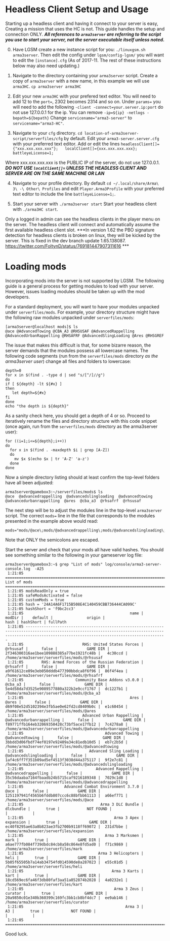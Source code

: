 # Headless Client Setup and Usage
Starting up a headless client and having it connect to your server is easy, Creating a mission that uses the HC is not. This guide handles the setup and connection ONLY. ***All references to `arma3server` are referring to the script you use to start your server, not the server executable itself unless noted.***  
  
0. Have LGSM create a new instance script for you: `./linuxgsm.sh arma3server`. Then edit the config under `lgsm/config-lgsm/` you will want to edit the `[instance].cfg` (As of 2017-11. The rest of these instructions below may also need updating.)

1. Navigate to the directory containing your `arma3server` script. Create a copy of `arma3server` with a new name, in this example we will use `arma3HC`. `cp arma3server arma3HC`  
  
2. Edit your new `arma3HC` with your prefered text editor. You will need to add 12 to the `port=`, 2302 becomes 2314 and so on. Under `params=` you will need to add the following `-client -connect=your.server.ip:port` do not use 127.0.0.1 for the ip. You can remove `-ip=${ip} -netlogs -bepath=${bepath}` Change `servicename="arma3-server"` to `servicename="arma3-HC"`.  
  
3. Navigate to your `cfg` directory. `cd location-of-arma3server-script/serverfiles/cfg` by default. Edit your `arma3-server.server.cfg` with your preferred text editor. Add or edit the lines 
`headlessClient[]={"xxx.xxx.xxx.xxx"};  
localClient[]={xxx.xxx.xxx.xxx};  
battleyeLicense=1;`  
  
Where xxx.xxx.xxx.xxx is the PUBLIC IP of the server, do not use 127.0.0.1. ***DO NOT USE `localClient[]=` UNLESS THE HEADLESS CLIENT AND SERVER ARE ON THE SAME MACHINE OR LAN***  
  
4. Navigate to your profile directory. By default `cd ~/.local/share/Arma\ 3\ -\ Other\ Profiles` and edit `Player.Arma3Profile` with your preferred text editor to include the line `battleyeLicense=1;`.  
  
5. Start your server with `./arma3server start` Start your headless client with `./arma3HC start`.  
  
Only a logged in admin can see the headless clients in the player menu on the server. The headless client will connect and automatically assume the first available headless client slot. ***In version 1.62 the PBO signature detection for headless clients is broken on linux, they will be kicked by the server. This is fixed in the dev branch update 1.65.138087. https://twitter.com/FoltynD/status/769181447907311616 ***

# Loading mods
Incorporating mods into the server is not supported by LGSM.  The following guide is a general process for getting modules to load with your server.  However, issues loading modules should be taken up with the mod developers.

For a standard deployment, you will want to have your modules unpacked under `serverfiles/mods`.  For example, your directory structure might have the following raw modules unpacked under `serverfiles/mods`:
```
[arma3server@localhost mods]$ ls 
@ace @AdvancedTowing @CBA_A3 @RHSUSAF @AdvancedRappelling @AdvancedUrbanRappelling @RHSAFRF @AdvancedSlingLoading @Ares @RHSGREF
```
The issue that makes this difficult is that, for some bizarre reason, the server demands that the modules possess all lowercase names.  The following code segments (run from the `serverfiles/mods` directory *as the arma3server user*) change all files and folders to lowercase:
```
depth=0
for x in $(find . -type d | sed "s/[^/]//g")
do
if [ ${depth} -lt ${#x} ]
then 
   let depth=${#x}
fi
done
echo "the depth is ${depth}"
```
As a sanity check here, you should get a depth of 4 or so.  Proceed to iteratively rename the files and directory structure with this code snippet (once again, run from the `serverfiles/mods` directory as the arma3server user):
```
for ((i=1;i<=${depth};i++))
do
  for x in $(find . -maxdepth $i | grep [A-Z])
  do 
    mv $x $(echo $x | tr 'A-Z' 'a-z')
  done
done
```
Now a simple directory listing should at least confirm the top-level folders have all been adjusted:
```
arma3server@gamebox3:~/serverfiles/mods$ ls
@ace  @advancedrappelling  @advancedslingloading  @advancedtowing  @advancedurbanrappelling  @ares  @cba_a3  @rhsafrf  @rhsusaf
```
The next step will be to adjust the modules line in the top-level `arma3server` script.  The correct `mods=` line in the file that corresponds to the modules presented in the example above would read:
```
mods="mods/@ace\;mods/@advancedrappelling\;mods/@advancedslingloading\;mods/@advancedtowing\;mods/@advancedurbanrappelling\;mods/@ares\;mods/@cba_a3\;mods/@rhsafrf\;mods/@rhsusaf"
```
Note that ONLY the semicolons are escaped.

Start the server and check that your mods all have valid hashes.  You should see something similar to the following in your gameserver log file:
```
arma3server@gamebox3:~$ grep "List of mods" log/console/arma3-server-console.log  -A25
 1:21:05 ============================================================================================= List of mods ===============================================================================================
 1:21:05 modsReadOnly = true
 1:21:05 safeModsActivated = false
 1:21:05 customMods = true
 1:21:05 hash = '24A14A6F1715B508E4C140459CBB736444CA099C'
 1:21:05 hashShort = 'f9bc2cc3'
 1:21:05                                               name |               modDir |    default |               origin |                                     hash | hashShort | fullPath
 1:21:05 ----------------------------------------------------------------------------------------------------------------------------------------------------------------------------------------------------------
 1:21:05                          RHS: United States Forces |             @rhsusaf |      false |             GAME DIR | 2f346300316ae1bee109888385a77be1921fc48b |   4c30ccd | /home/arma3server/serverfiles/mods/@rhsusaf
 1:21:05        RHS: Armed Forces of the Russian Federation |             @rhsafrf |      false |             GAME DIR | a9f61612ce09e3eb050dddb477390bbdca8f6f96 |  86f4f4ea | /home/arma3server/serverfiles/mods/@rhsafrf
 1:21:05                       Community Base Addons v3.0.0 |              @cba_a3 |      false |             GAME DIR | 5e4d58da7d3525e9089577880a322b2e9ccf1767 |  dc1227b1 | /home/arma3server/serverfiles/mods/@cba_a3
 1:21:05                                               Ares |                @ares |      false |             GAME DIR | d69f08e52d5102394e3fb5ae0e62fd2cd8409b0c |  e1c60454 | /home/arma3server/serverfiles/mods/@ares
 1:21:05                          Advanced Urban Rappelling | @advancedurbanrappelling |      false |             GAME DIR | f89771ffb164eb32069350428c73bf5ace17fb12 |  7c4278a8 | /home/arma3server/serverfiles/mods/@advancedurbanrappelling
 1:21:05                                    Advanced Towing |      @advancedtowing |      false |             GAME DIR | 3bbdd3d06fbdf74ef0197e92409a34c81edb10d5 |  eb7c2b5d | /home/arma3server/serverfiles/mods/@advancedtowing
 1:21:05                             Advanced Sling Loading | @advancedslingloading |      false |             GAME DIR | 1af4c6ff7f351b09ad5ef4513f3038d44a375117 |  9f2e7c81 | /home/arma3server/serverfiles/mods/@advancedslingloading
 1:21:05                                Advanced Rappelling |  @advancedrappelling |      false |             GAME DIR | 35c56daaba7164fbaadb24b5715caf9216189348 |  7029c1d8 | /home/arma3server/serverfiles/mods/@advancedrappelling
 1:21:05                  Advanced Combat Environment 3.7.0 |                 @ace |      false |             GAME DIR | 1251197941f4565b6fddb807ccc6c88bfbb61113 |  a66ef771 | /home/arma3server/serverfiles/mods/@ace
 1:21:05                                  Arma 3 DLC Bundle |            dlcbundle |       true |            NOT FOUND |                                          |           | 
 1:21:05                                        Arma 3 Apex |            expansion |       true |             GAME DIR | ec40f8295ae63a8b823ae3fb2700b9118ff69072 |  231d7bbe | /home/arma3server/serverfiles/expansion
 1:21:05                                    Arma 3 Marksmen |                 mark |       true |             GAME DIR | a6ae777fb084f739dbdc84cb8a58c864e8fd5ad0 |  f71c9869 | /home/arma3server/serverfiles/mark
 1:21:05                                 Arma 3 Helicopters |                 heli |       true |             GAME DIR | 5b05f65505b7a14ab34754fd014590de8a287023 |  e55c01d5 | /home/arma3server/serverfiles/heli
 1:21:05                                       Arma 3 Karts |                 kart |       true |             GAME DIR | 18cd569ec6fa46f3db80faf3aa51a852874b2028 |  4a0232e1 | /home/arma3server/serverfiles/kart
 1:21:05                                        Arma 3 Zeus |              curator |       true |             GAME DIR | 20a9850c01e340b360399c169fc3bb1cb8bf4dc7 |  ee9ab146 | /home/arma3server/serverfiles/curator
 1:21:05                                             Arma 3 |                   A3 |       true |            NOT FOUND |                                          |           | 
 1:21:05 ==========================================================================================================================================================================================================
```
Good luck.